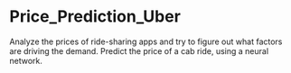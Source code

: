 # Price_Prediction_Uber
Analyze the prices of ride-sharing apps and try to figure out what factors are driving the demand.  Predict the price of a cab ride, using a neural network.  
